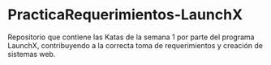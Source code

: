 # PracticaRequerimientos-LaunchX
Repositorio que contiene las Katas de la semana 1 por parte del programa LaunchX, contribuyendo a la correcta toma de requerimientos y creación de sistemas web.
